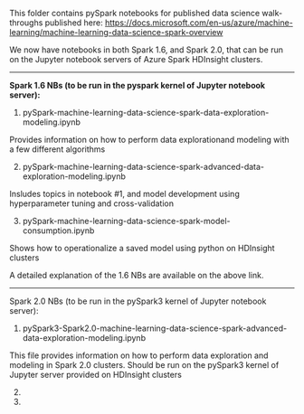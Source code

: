 This folder contains pySpark notebooks for published data science walk-throughs published here: https://docs.microsoft.com/en-us/azure/machine-learning/machine-learning-data-science-spark-overview

We now have notebooks in both Spark 1.6, and Spark 2.0, that can be run on the Jupyter notebook servers of Azure Spark HDInsight clusters.

------------------------------------------------------------------------------------------------------------
<b>Spark 1.6 NBs (to be run in the pyspark kernel of Jupyter notebook server):</b>

1. pySpark-machine-learning-data-science-spark-data-exploration-modeling.ipynb

Provides information on how to perform data explorationand modeling with a few different algorithms

2. pySpark-machine-learning-data-science-spark-advanced-data-exploration-modeling.ipynb

Insludes topics in notebook #1, and model development using hyperparameter tuning and cross-validation

3. pySpark-machine-learning-data-science-spark-model-consumption.ipynb

Shows how to operationalize a saved model using python on HDInsight clusters


A detailed explanation of the 1.6 NBs are available on the above link.

-------------------------------------------------------------------------------------------------------------
Spark 2.0 NBs (to be run in the pySpark3 kernel of Jupyter notebook server):

1. pySpark3-Spark2.0-machine-learning-data-science-spark-advanced-data-exploration-modeling.ipynb

This file provides information on how to perform data exploration and modeling in Spark 2.0 clusters. Should be run on the pySpark3 kernel of Jupyter server provided on HDInsight clusters

2. 

3. 



